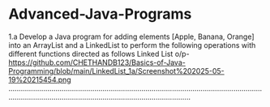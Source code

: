 # Advanced-Java-Programs
1.a Develop a Java program for adding elements [Apple, Banana, Orange] into an ArrayList and a LinkedList to perform the following operations with different functions directed as follows
 Linked List o/p-https://github.com/CHETHANDB123/Basics-of-Java-Programming/blob/main/LinkedList_1a/Screenshot%202025-05-19%20215454.png
.....................................................................................................................................................................................................................


